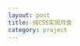```yaml
---
layout: post
title: 纯CSS实现月食
category: project
---
```


<link rel="stylesheet" href="./moondog.css" type="text/css" /> 
<div class="content">
    <div class="moonback">
        <div class="star" style="top:20px;right:220px;">
        </div>
        <div class="star" style="top:50px;right:120px;">
        </div>
        <div class="star" style="top:190px;left:20px;">
        </div>
        <div class="star" style="top:220px;left:50px;">
        </div>
    </div>
</div>